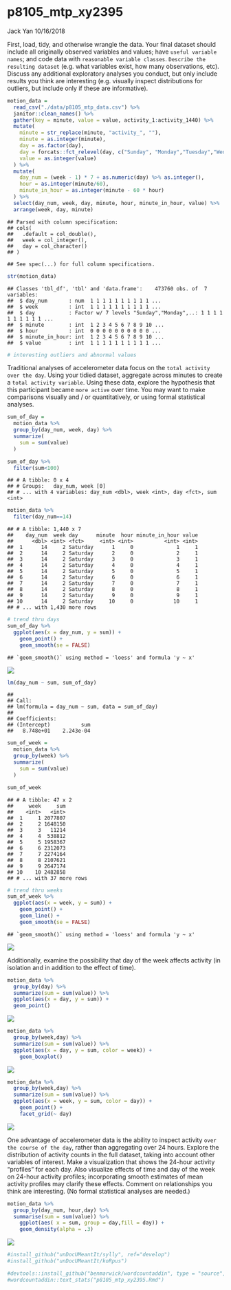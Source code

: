 p8105\_mtp\_xy2395
================
Jack Yan
10/16/2018

First, load, tidy, and otherwise wrangle the data. Your final dataset should include all originally observed variables and values; have `useful variable names`; and code data with `reasonable variable classes`. `Describe the resulting dataset` (e.g. what variables exist, how many observations, etc). Discuss any additional exploratory analyses you conduct, but only include results you think are interesting (e.g. visually inspect distributions for outliers, but include only if these are informative).

``` r
motion_data = 
  read_csv("./data/p8105_mtp_data.csv") %>% 
  janitor::clean_names() %>% 
  gather(key = minute, value = value, activity_1:activity_1440) %>% 
  mutate(
    minute = str_replace(minute, "activity_", ""),
    minute = as.integer(minute),
    day = as.factor(day),
    day = forcats::fct_relevel(day, c("Sunday", "Monday","Tuesday","Wednesday","Thursday","Friday","Saturday")),
    value = as.integer(value)
  ) %>% 
  mutate(
    day_num = (week - 1) * 7 + as.numeric(day) %>% as.integer(),
    hour = as.integer(minute/60),
    minute_in_hour = as.integer(minute - 60 * hour)
  ) %>% 
  select(day_num, week, day, minute, hour, minute_in_hour, value) %>% 
  arrange(week, day, minute) 
```

    ## Parsed with column specification:
    ## cols(
    ##   .default = col_double(),
    ##   week = col_integer(),
    ##   day = col_character()
    ## )

    ## See spec(...) for full column specifications.

``` r
str(motion_data)
```

    ## Classes 'tbl_df', 'tbl' and 'data.frame':    473760 obs. of  7 variables:
    ##  $ day_num       : num  1 1 1 1 1 1 1 1 1 1 ...
    ##  $ week          : int  1 1 1 1 1 1 1 1 1 1 ...
    ##  $ day           : Factor w/ 7 levels "Sunday","Monday",..: 1 1 1 1 1 1 1 1 1 1 ...
    ##  $ minute        : int  1 2 3 4 5 6 7 8 9 10 ...
    ##  $ hour          : int  0 0 0 0 0 0 0 0 0 0 ...
    ##  $ minute_in_hour: int  1 2 3 4 5 6 7 8 9 10 ...
    ##  $ value         : int  1 1 1 1 1 1 1 1 1 1 ...

``` r
# interesting outliers and abnormal values
```

Traditional analyses of accelerometer data focus on the `total activity over the day`. Using your tidied dataset, aggregate across minutes to create a `total activity variable`. Using these data, explore the hypothesis that this participant became `more active` over time. You may want to make comparisons visually and / or quantitatively, or using formal statistical analyses.

``` r
sum_of_day = 
  motion_data %>% 
  group_by(day_num, week, day) %>% 
  summarize(
    sum = sum(value)
  )

sum_of_day %>% 
  filter(sum<100)
```

    ## # A tibble: 0 x 4
    ## # Groups:   day_num, week [0]
    ## # ... with 4 variables: day_num <dbl>, week <int>, day <fct>, sum <int>

``` r
motion_data %>% 
  filter(day_num==14)
```

    ## # A tibble: 1,440 x 7
    ##    day_num  week day      minute  hour minute_in_hour value
    ##      <dbl> <int> <fct>     <int> <int>          <int> <int>
    ##  1      14     2 Saturday      1     0              1     1
    ##  2      14     2 Saturday      2     0              2     1
    ##  3      14     2 Saturday      3     0              3     1
    ##  4      14     2 Saturday      4     0              4     1
    ##  5      14     2 Saturday      5     0              5     1
    ##  6      14     2 Saturday      6     0              6     1
    ##  7      14     2 Saturday      7     0              7     1
    ##  8      14     2 Saturday      8     0              8     1
    ##  9      14     2 Saturday      9     0              9     1
    ## 10      14     2 Saturday     10     0             10     1
    ## # ... with 1,430 more rows

``` r
# trend thru days
sum_of_day %>% 
  ggplot(aes(x = day_num, y = sum)) +
    geom_point() +
    geom_smooth(se = FALSE)
```

    ## `geom_smooth()` using method = 'loess' and formula 'y ~ x'

![](p8105_mtp_xy2395_files/figure-markdown_github/unnamed-chunk-3-1.png)

``` r
lm(day_num ~ sum, sum_of_day)
```

    ## 
    ## Call:
    ## lm(formula = day_num ~ sum, data = sum_of_day)
    ## 
    ## Coefficients:
    ## (Intercept)          sum  
    ##   8.748e+01    2.243e-04

``` r
sum_of_week = 
  motion_data %>% 
  group_by(week) %>% 
  summarize(
    sum = sum(value)
  )

sum_of_week
```

    ## # A tibble: 47 x 2
    ##     week     sum
    ##    <int>   <int>
    ##  1     1 2077807
    ##  2     2 1648150
    ##  3     3   11214
    ##  4     4  538812
    ##  5     5 1958367
    ##  6     6 2312073
    ##  7     7 2274164
    ##  8     8 2107621
    ##  9     9 2647174
    ## 10    10 2482858
    ## # ... with 37 more rows

``` r
# trend thru weeks
sum_of_week %>% 
  ggplot(aes(x = week, y = sum)) +
    geom_point() +
    geom_line() +
    geom_smooth(se = FALSE)
```

    ## `geom_smooth()` using method = 'loess' and formula 'y ~ x'

![](p8105_mtp_xy2395_files/figure-markdown_github/unnamed-chunk-3-2.png)

Additionally, examine the possibility that day of the week affects activity (in isolation and in addition to the effect of time).

``` r
motion_data %>% 
  group_by(day) %>% 
  summarize(sum = sum(value)) %>% 
  ggplot(aes(x = day, y = sum)) +
  geom_point()
```

![](p8105_mtp_xy2395_files/figure-markdown_github/unnamed-chunk-4-1.png)

``` r
motion_data %>% 
  group_by(week,day) %>%
  summarize(sum = sum(value)) %>% 
  ggplot(aes(x = day, y = sum, color = week)) +
    geom_boxplot()
```

![](p8105_mtp_xy2395_files/figure-markdown_github/unnamed-chunk-4-2.png)

``` r
motion_data %>% 
  group_by(week,day) %>%
  summarize(sum = sum(value)) %>% 
  ggplot(aes(x = week, y = sum, color = day)) +
    geom_point() +
    facet_grid(~ day)
```

![](p8105_mtp_xy2395_files/figure-markdown_github/unnamed-chunk-4-3.png)

One advantage of accelerometer data is the ability to inspect activity `over the course of the day`, rather than aggregating over 24 hours. Explore the distribution of activity counts in the full dataset, taking into account other variables of interest. Make a visualization that shows the 24-hour activity “profiles” for each day. Also visualize effects of time and day of the week on 24-hour activity profiles; incorporating smooth estimates of mean activity profiles may clarify these effects. Comment on relationships you think are interesting. (No formal statistical analyses are needed.)

``` r
motion_data %>% 
  group_by(day_num, hour,day) %>% 
  summarise(sum = sum(value)) %>% 
    ggplot(aes( x = sum, group = day,fill = day)) +
    geom_density(alpha = .3)
```

![](p8105_mtp_xy2395_files/figure-markdown_github/unnamed-chunk-5-1.png)

``` r
#install_github("unDocUMeantIt/sylly", ref="develop")
#install_github("unDocUMeantIt/koRpus")

#devtools::install_github("benmarwick/wordcountaddin", type = "source", dependencies = TRUE,force=TRUE)
#wordcountaddin::text_stats("p8105_mtp_xy2395.Rmd")
```
